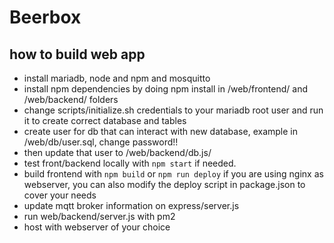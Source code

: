 # Beerbox

## how to build web app

- install mariadb, node and npm and mosquitto
- install npm dependencies by doing npm install in /web/frontend/ and /web/backend/ folders
- change scripts/initialize.sh credentials to your mariadb root user and run it to create correct database and tables
- create user for db that can interact with new database, example in /web/db/user.sql, change password!!
 - then update that user to /web/backend/db.js/
- test front/backend locally with `npm start` if needed.
- build frontend with `npm build` or `npm run deploy` if you are using nginx as webserver, you can also modify the deploy script in package.json to cover your needs
- update mqtt broker information on express/server.js
- run web/backend/server.js with pm2
- host with webserver of your choice